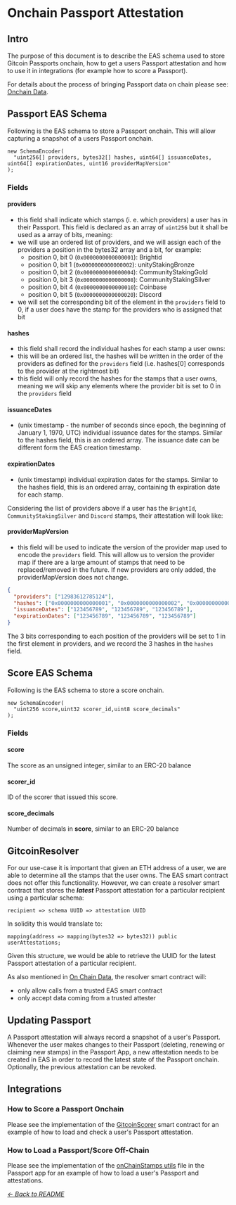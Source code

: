 # Onchain Passport Attestation

## Intro

The purpose of this document is to describe the EAS schema used to store Gitcoin
Passports onchain, how to get a users Passport attestation and how to use it in
integrations (for example how to score a Passport).

For details about the process of bringing Passport data on chain please see:
[Onchain Data](./00-onchain-data.md).

## Passport EAS Schema

Following is the EAS schema to store a Passport onchain.
This will allow capturing a snapshot of a users Passport onchain.

```solidity
new SchemaEncoder(
  "uint256[] providers, bytes32[] hashes, uint64[] issuanceDates, uint64[] expirationDates, uint16 providerMapVersion"
);
```

### Fields

#### providers

- this field shall indicate which stamps (i. e. which providers) a user has in
  their Passport. This field is declared as an array of `uint256` but it shall be
  used as a array of bits, meaning:
- we will use an ordered list of providers, and we will assign each of the
  providers a position in the bytes32 array and a bit, for example:
  - position 0, bit 0 (`0x0000000000000001`): Brightid
  - position 0, bit 1 (`0x0000000000000002`): unityStakingBronze
  - position 0, bit 2 (`0x0000000000000004`): CommunityStakingGold
  - position 0, bit 3 (`0x0000000000000008`): CommunityStakingSilver
  - position 0, bit 4 (`0x0000000000000010`): Coinbase
  - position 0, bit 5 (`0x0000000000000020`): Discord
- we will set the corresponding bit of the element in the `providers` field to
  0, if a user does have the stamp for the providers who is assigned that bit

#### hashes

- this field shall record the individual hashes for each stamp a user owns:
- this will be an ordered list, the hashes will be written in the order of the
  providers as defined for the `providers` field (i.e. hashes[0] corresponds
  to the provider at the rightmost bit)
- this field will only record the hashes for the stamps that a user owns, meaning
  we will skip any elements where the provider bit is set to 0 in the `providers`
  field

#### issuanceDates

- (unix timestamp - the number of seconds since epoch, the beginning of
  January 1, 1970, UTC) individual issuance dates for the stamps. Similar to the
  hashes field, this is an ordered array. The issuance date can be different form
  the EAS creation timestamp.

#### expirationDates

- (unix timestamp) individual expiration dates for the stamps. Similar to the
  hashes field, this is an ordered array, containing th expiration date for each
  stamp.

Considering the list of providers above if a user has the `BrightId`,
`CommunityStakingSilver` and `Discord` stamps, their attestation will look like:

#### providerMapVersion

- this field will be used to indicate the version of the provider map used to
  encode the `providers` field. This will allow us to version the provider map
  if there are a large amount of stamps that need to be replaced/removed in the
  future. If new providers are only added, the providerMapVersion does not change.

```json
{
  "providers": ["12983612785124"],
  "hashes": ["0x0000000000000001", "0x0000000000000002", "0x0000000000000003"],
  "issuanceDates": ["123456789", "123456789", "123456789"],
  "expirationDates": ["123456789", "123456789", "123456789"]
}
```

The 3 bits corresponding to each position of the providers will be set to 1 in
the first element in providers, and we record the 3 hashes in the `hashes` field.

## Score EAS Schema

Following is the EAS schema to store a score onchain.

```solidity
new SchemaEncoder(
  "uint256 score,uint32 scorer_id,uint8 score_decimals"
);
```

### Fields

#### score

The score as an unsigned integer, similar to an ERC-20 balance

#### scorer_id

ID of the scorer that issued this score.

#### score_decimals

Number of decimals in **score**, similar to an ERC-20 balance

## GitcoinResolver

For our use-case it is important that given an ETH address of a user, we are able
to determine all the stamps that the user owns.
The EAS smart contract does not offer this functionality.
However, we can create a resolver smart contract that stores the **_latest_**
Passport attestation for a particular recipient using a particular schema:

```solidity
recipient => schema UUID => attestation UUID
```

In solidity this would translate to:

```solidity
mapping(address => mapping(bytes32 => bytes32)) public userAttestations;
```

Given this structure, we would be able to retrieve the UUID for the latest
Passport attestation of a particular recipient.

As also mentioned in [On Chain Data](./00-onchain-data.md), the resolver smart
contract will:

- only allow calls from a trusted EAS smart contract
- only accept data coming from a trusted attester

## Updating Passport

A Passport attestation will always record a snapshot of a user's Passport.
Whenever the user makes changes to their Passport (deleting, renewing or claiming
new stamps) in the Passport App, a new attestation needs to be created in EAS in
order to record the latest state of the Passport onchain.
Optionally, the previous attestation can be revoked.

## Integrations

### How to Score a Passport Onchain

Please see the implementation of the
[GitcoinScorer](../contracts/GitcoinScorer.sol) smart contract for an example of
how to load and check a user's Passport attestation.

### How to Load a Passport/Score Off-Chain

Please see the implementation of the
[onChainStamps utils](https://github.com/gitcoinco/passport/blob/main/app/utils/onChainStamps.ts)
file in the Passport app for an example of how to load a user's Passport and attestations.

_[← Back to README](..#other-topics)_
